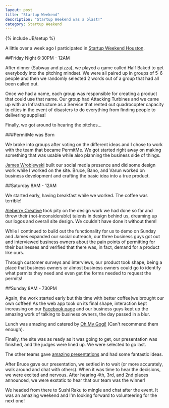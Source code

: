 ```yaml
---
layout: post
title: "Startup Weekend"
description: "Startup Weekend was a blast!"
category: Startup Weekend
---
```

{% include JB/setup %}

A little over a week ago I participated in [Startup Weekend Houston](http://houston.startupweekend.org).

##Friday Night
6:30PM - 12AM

After dinner (Subway and pizza), we played a game called Half Baked to get everybody into the pitching mindset.  We were all paired up in groups of 5-6 people and then we randomly selected 2 words out of a group that had all been called out.

Once we had a name, each group was responsible for creating a product that could use that name.  Our group had Attacking Turbines and we came up with an Infrastructure as a Service that rented out quadrocopter capacity to cities in the event of disasters to do everything from finding people to delivering supplies!

Finally, we got around to hearing the pitches...

###PermitMe was Born

We broke into groups after voting on the different ideas and I chose to work with the team that became PermitMe.  We got started right away on making something that was usable while also planning the business side of things.

[James Wroblewski](https://www.facebook.com/james.wroblewski.9) built our social media presence and did some design work while I worked on the site.  Bruce, Bano, and Varun worked on business development and crafting the basic idea into a true product.

##Saturday
8AM - 12AM

We started early, having breakfast while we worked.  The coffee was terrible!

[Aleberry Creative](http://www.aleberrycreative.com/) took pity on the design work we had done so far and threw their (not-inconsiderable) talents in design behind us, dreaming up our logos and overall site design.  We couldn't have done it without them!

While I continued to build out the functionality for us to demo on Sunday and James expanded our social outreach, our three business guys got out and interviewed business owners about the pain points of permitting for their businesses and verified that there was, in fact, demand for a product like ours.

Through customer surveys and interviews, our product took shape, being a place that business owners or almost business owners could go to identify what permits they need and even get the forms needed to request the permits!

##Sunday
8AM - 730PM

Again, the work started early but this time with better coffee(we brought our own coffee)!  As the web app took on its final shape, interaction kept increasing on our [Facebook page](http://facebook.com/PermitMe) and our business guys kept up the amazing work of talking to business owners, the day passed in a blur.

Lunch was amazing and catered by [Oh My Gogi!](http://www.ohmygogi.com/) (Can't recommend them enough).

Finally, the site was as ready as it was going to get, our presentation was finished, and the judges were lined up.  We were selected to go last.

The other teams gave [amazing presentations](http://houston.startupweekend.org/2012/11/16/final-presentations-startup-weekend-houston-wrap-up-november-2012/) and had some fantastic ideas.

After Bruce gave our presentation, we settled in to wait (or more accurately, walk around and chat with others).  When it was time to hear the decisions, we were excited and nervous.  After hearing 4th, 3rd, and 2nd places announced, we were exstatic to hear that our team was the winner!

We headed from there to Sushi Raku to mingle and chat after the event.  It was an amazing weekend and I'm looking forward to volunteering for the next one!